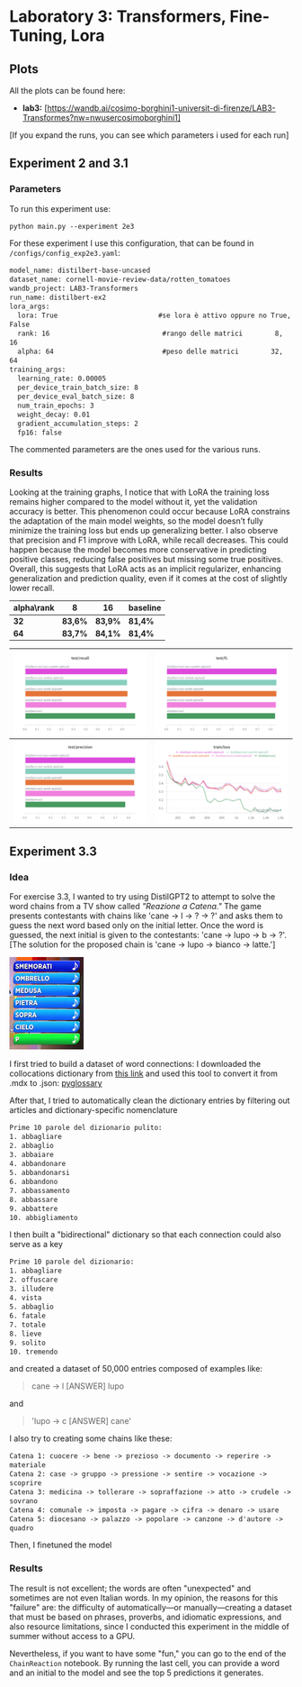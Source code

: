 # Laboratory 3: Transformers, Fine-Tuning, Lora


## Plots
All the plots can be found here:
- **lab3:** [https://wandb.ai/cosimo-borghini1-universit-di-firenze/LAB3-Transformes?nw=nwusercosimoborghini1]

[If you expand the runs, you can see which parameters i used for each run]

## Experiment 2 and 3.1
### Parameters
To run this experiment use:

    python main.py --experiment 2e3

For these experiment I use this configuration, that can be found in `/configs/config_exp2e3.yaml`:

 

    model_name: distilbert-base-uncased
    dataset_name: cornell-movie-review-data/rotten_tomatoes
    wandb_project: LAB3-Transformers
    run_name: distilbert-ex2
    lora_args: 
      lora: True                         #se lora è attivo oppure no True, False
      rank: 16                            #rango delle matrici        8, 16
      alpha: 64                           #peso delle matrici        32, 64
    training_args:
      learning_rate: 0.00005
      per_device_train_batch_size: 8
      per_device_eval_batch_size: 8
      num_train_epochs: 3
      weight_decay: 0.01
      gradient_accumulation_steps: 2
      fp16: false


The commented parameters are the ones used for the various runs.
### Results
Looking at the training graphs, I notice that with LoRA the training loss remains higher compared to the model without it, yet the validation accuracy is better. This phenomenon could occur because LoRA constrains the adaptation of the main model weights, so the model doesn’t fully minimize the training loss but ends up generalizing better. I also observe that precision and F1 improve with LoRA, while recall decreases. This could happen because the model becomes more conservative in predicting positive classes, reducing false positives but missing some true positives. Overall, this suggests that LoRA acts as an implicit regularizer, enhancing generalization and prediction quality, even if it comes at the cost of slightly lower recall.

| alpha\rank |  8|16|baseline|
|--|--|--|--|
| **32** | **83,6%** |**83,9%** |**81,4%**
|**64** |  **83,7%** | **84,1%**|**81,4%**

| ![recall](https://github.com/coseemo/DLA_LABS/blob/main/lab3/plots3/recall.png) | ![f1](https://github.com/coseemo/DLA_LABS/blob/main/lab3/plots3/f1.png) |
|--|--|
| ![precision](https://github.com/coseemo/DLA_LABS/blob/main/lab3/plots3/precision.png) | ![loss](https://github.com/coseemo/DLA_LABS/blob/main/lab3/plots3/loss.png) |


## Experiment 3.3

### Idea
For exercise 3.3, I wanted to try using DistilGPT2 to attempt to solve the word chains from a TV show called _"Reazione a Catena."_ The game presents contestants with chains like 'cane -> l -> ? -> ?' and asks them to guess the next word based only on the initial letter. Once the word is guessed, the next initial is given to the contestants: 'cane -> lupo -> b -> ?'. [The solution for the proposed chain is 'cane -> lupo -> bianco -> latte.']

![reazione a catena](https://github.com/coseemo/DLA_LABS/blob/main/lab3/plots3/reazione%20a%20catena.jpg)

I first tried to build a dataset of word connections: I downloaded the collocations dictionary from [this link](https://downloads.freemdict.com/%E5%B0%9A%E6%9C%AA%E6%95%B4%E7%90%86/%E5%85%B1%E4%BA%AB2020.5.11/content/4_others/italian/Dizionario%20delle%20collocazioni%20Le%20combinazioni%20delle%20parole%20in%20italiano/?utm_source=chatgpt.com) and used this tool to convert it from .mdx to .json: [pyglossary](https://github.com/ilius/pyglossary/tree/master?utm_source=chatgpt.com)

After that, I tried to automatically clean the dictionary entries by filtering out articles and dictionary-specific nomenclature

    Prime 10 parole del dizionario pulito:
    1. abbagliare
    2. abbaglio
    3. abbaiare
    4. abbandonare
    5. abbandonarsi
    6. abbandono
    7. abbassamento
    8. abbassare
    9. abbattere
    10. abbigliamento

I then built a "bidirectional" dictionary so that each connection could also serve as a key

    Prime 10 parole del dizionario:
    1. abbagliare
    2. offuscare
    3. illudere
    4. vista
    5. abbaglio
    6. fatale
    7. totale
    8. lieve
    9. solito
    10. tremendo

 and created a dataset of 50,000 entries composed of examples like: 

> cane -> l [ANSWER] lupo

 and 

> 'lupo -> c [ANSWER] cane'

I also try to creating some chains like these:

    Catena 1: cuocere -> bene -> prezioso -> documento -> reperire -> materiale
    Catena 2: case -> gruppo -> pressione -> sentire -> vocazione -> scoprire
    Catena 3: medicina -> tollerare -> sopraffazione -> atto -> crudele -> sovrano
    Catena 4: comunale -> imposta -> pagare -> cifra -> denaro -> usare
    Catena 5: diocesano -> palazzo -> popolare -> canzone -> d'autore -> quadro

Then, I finetuned the model

### Results

The result is not excellent; the words are often "unexpected" and sometimes are not even Italian words. In my opinion, the reasons for this "failure" are: the difficulty of automatically—or manually—creating a dataset that must be based on phrases, proverbs, and idiomatic expressions, and also resource limitations, since I conducted this experiment in the middle of summer without access to a GPU.

Nevertheless, if you want to have some "fun," you can go to the end of the `ChainReaction` notebook. By running the last cell, you can provide a word and an initial to the model and see the top 5 predictions it generates.

